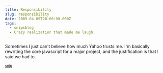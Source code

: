 ```yaml
---
title: Responsibility
slug: responsibility
date: 2009-04-09T20:00:00.000Z
tags:
  - snipsblog
  - Crazy realization that made me laugh.
---
```

Sometimes I just can't believe how much Yahoo trusts me.  I'm basically rewriting the core javascript for a major project, and the justification is that I said we had to.

<small>[snip](https://github.com/isaacs/snips)</small>
